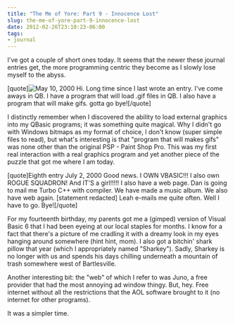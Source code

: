 ```yaml
---
title: "The Me of Yore: Part 9 - Innocence Lost"
slug: the-me-of-yore-part-9-innocence-lost
date: 2012-02-26T23:10:23-06:00
tags:
- journal
---
```

I've got a couple of short ones today. It seems that the newer these journal entries get, the more programming centric they become as I slowly lose myself to the abyss.

[quote]![](http://images.dxprog.com/blog/journal_head.jpg "May 10, 2000")
Hi. Long time since I last wrote an entry. I've come aways in QB. I have a program that will load .gif files in QB. I also have a program that will make gifs. gotta go bye![/quote]

I distinctly remember when I discovered the ability to load external graphics into my QBasic programs; it was something quite magical. Why I didn't go with Windows bitmaps as my format of choice, I don't know (super simple files to read), but what's interesting is that "program that will makes gifs" was none other than the original PSP - Paint Shop Pro. This was my first real interaction with a real graphics program and yet another piece of the puzzle that got me where I am today.

[quote]Eighth entry
July 2, 2000
Good news. I OWN VBASIC!!! I also own ROGUE SQUADRON! And IT'S a girl!!!!! I also have a web page. Dan is going to mail me Turbo C++ with compiler. We have made a music album. We also have web again. [statement redacted] Leah e-mails me quite often. Well I have to go. Bye![/quote]

For my fourteenth birthday, my parents got me a (gimped) version of Visual Basic 6 that I had been eyeing at our local staples for months. I know for a fact that there's a picture of me cradling it with a dreamy look in my eyes hanging around somewhere (hint hint, mom). I also got a bitchin' shark pillow that year (which I appropriately named "Sharkey"). Sadly, Sharkey is no longer with us and spends his days chilling underneath a mountain of trash somewhere west of Bartlesville.

Another interesting bit: the "web" of which I refer to was Juno, a free provider that had the most annoying ad window thingy. But, hey. Free internet without all the restrictions that the AOL software brought to it (no internet for other programs).

It was a simpler time.
